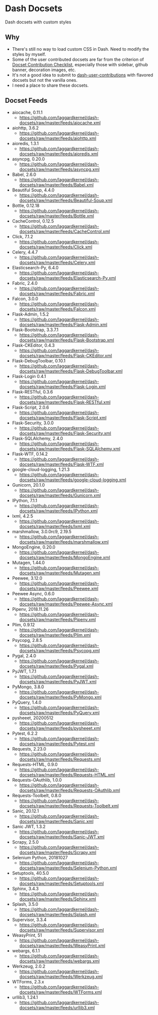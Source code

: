 # Dash Docsets

Dash docsets with custom styles

## Why

- There's still no way to load custom CSS in Dash. Need to modify the styles by myself.
- Some of the user contributed docsets are far from the criterion of
  [Docset Contribution Checklist][docset-contribution-checklist], especially
  those with sidebar, github banner, decoration images, etc.
- It's not a good idea to submit to [dash-user-contributions][dash-user-contributions]
  with flavored docsets but not the vanilla ones.
- I need a place to share these docsets.

## Docset Feeds

- aiocache, 0.11.1
  - https://github.com/laggardkernel/dash-docsets/raw/master/feeds/aiocache.xml
- aiohttp, 3.6.2
  - https://github.com/laggardkernel/dash-docsets/raw/master/feeds/aiohttp.xml
- aioredis, 1.3.1
  - https://github.com/laggardkernel/dash-docsets/raw/master/feeds/aioredis.xml
- asyncpg, 0.20.0
  - https://github.com/laggardkernel/dash-docsets/raw/master/feeds/asyncpg.xml
- Babel, 2.6.0
  - https://github.com/laggardkernel/dash-docsets/raw/master/feeds/Babel.xml
- Beautiful Soup, 4.4.0
  - https://github.com/laggardkernel/dash-docsets/raw/master/feeds/Beautiful-Soup.xml
- Bottle, 0.12.18
  - https://github.com/laggardkernel/dash-docsets/raw/master/feeds/Bottle.xml
- CacheControl, 0.12.5
  - https://github.com/laggardkernel/dash-docsets/raw/master/feeds/CacheControl.xml
- Click, 7.1.2
  - https://github.com/laggardkernel/dash-docsets/raw/master/feeds/Click.xml
- Celery, 4.4.7
  - https://github.com/laggardkernel/dash-docsets/raw/master/feeds/Celery.xml
- Elasticsearch-Py, 6.4.0
  - https://github.com/laggardkernel/dash-docsets/raw/master/feeds/Elasticsearch-Py.xml
- Fabric, 2.4.0
  - https://github.com/laggardkernel/dash-docsets/raw/master/feeds/Fabric.xml
- Falcon, 3.0.0
  - https://github.com/laggardkernel/dash-docsets/raw/master/feeds/Falcon.xml
- Flask-Admin, 1.5.2
  - https://github.com/laggardkernel/dash-docsets/raw/master/feeds/Flask-Admin.xml
- Flask-Bootstrap, 3.3.7.1
  - https://github.com/laggardkernel/dash-docsets/raw/master/feeds/Flask-Bootstrap.xml
- Flask-CKEditor, 0.4.3
  - https://github.com/laggardkernel/dash-docsets/raw/master/feeds/Flask-CKEditor.xml
- Flask-DebugToolbar, 0.10.1
  - https://github.com/laggardkernel/dash-docsets/raw/master/feeds/Flask-DebugToolbar.xml
- Flask-Login 0.4.1
  - https://github.com/laggardkernel/dash-docsets/raw/master/feeds/Flask-Login.xml
- Flask-RESTful, 0.3.6
  - https://github.com/laggardkernel/dash-docsets/raw/master/feeds/Flask-RESTful.xml
- Flask-Script, 2.0.6
  - https://github.com/laggardkernel/dash-docsets/raw/master/feeds/Flask-Script.xml
- Flask-Security, 3.0.0
  - https://github.com/laggardkernel/dash-docsets/raw/master/feeds/Flask-Security.xml
- Flask-SQLAlchemy, 2.4.0
  - https://github.com/laggardkernel/dash-docsets/raw/master/feeds/Flask-SQLAlchemy.xml
- Flask-WTF, 0.14.2
  - https://github.com/laggardkernel/dash-docsets/raw/master/feeds/Flask-WTF.xml
- google-cloud-logging, 1.21.3
  - https://github.com/laggardkernel/dash-docsets/raw/master/feeds/google-cloud-logging.xml
- Gunicorn, 20.1.0
  - https://github.com/laggardkernel/dash-docsets/raw/master/feeds/Gunicorn.xml
- IPython, 7.1.1
  - https://github.com/laggardkernel/dash-docsets/raw/master/feeds/IPython.xml
- lxml, 4.2.5
  - https://github.com/laggardkernel/dash-docsets/raw/master/feeds/lxml.xml
- marshmallow, 3.0.0rc9, 2.19.5
  - https://github.com/laggardkernel/dash-docsets/raw/master/feeds/marshmallow.xml
- MongoEngine, 0.20.0
  - https://github.com/laggardkernel/dash-docsets/raw/master/feeds/MongoEngine.xml
- Mutagen, 1.44.0
  - https://github.com/laggardkernel/dash-docsets/raw/master/feeds/Mutagen.xml
- Peewee, 3.12.0
  - https://github.com/laggardkernel/dash-docsets/raw/master/feeds/Peewee.xml
- Peewee Async, 0.6.0
  - https://github.com/laggardkernel/dash-docsets/raw/master/feeds/Peewee-Async.xml
- Pipenv, 2018.11.26
  - https://github.com/laggardkernel/dash-docsets/raw/master/feeds/Pipenv.xml
- Plim, 0.9.12
  - https://github.com/laggardkernel/dash-docsets/raw/master/feeds/Plim.xml
- Psycopg, 2.8.5
  - https://github.com/laggardkernel/dash-docsets/raw/master/feeds/Psycopg.xml
- Pygal, 2.4.0
  - https://github.com/laggardkernel/dash-docsets/raw/master/feeds/Pygal.xml
- PyJWT, 1.7.1
  - https://github.com/laggardkernel/dash-docsets/raw/master/feeds/PyJWT.xml
- PyMongo, 3.8.0
  - https://github.com/laggardkernel/dash-docsets/raw/master/feeds/PyMongo.xml
- PyQuery, 1.4.0
  - https://github.com/laggardkernel/dash-docsets/raw/master/feeds/PyQuery.xml
- pysheeet, 20200512
  - https://github.com/laggardkernel/dash-docsets/raw/master/feeds/pysheeet.xml
- Pytest, 6.2.2
  - https://github.com/laggardkernel/dash-docsets/raw/master/feeds/Pytest.xml
- Requests, 2.23.0
  - https://github.com/laggardkernel/dash-docsets/raw/master/feeds/Requests.xml
- Requests-HTML, 0.9.0
  - https://github.com/laggardkernel/dash-docsets/raw/master/feeds/Requests-HTML.xml
- Requests-OAuthlib, 1.0.0
  - https://github.com/laggardkernel/dash-docsets/raw/master/feeds/Requests-OAuthlib.xml
- Requests-Toolbelt, 0.8.0
  - https://github.com/laggardkernel/dash-docsets/raw/master/feeds/Requests-Toolbelt.xml
- Sanic, 20.12.1
  - https://github.com/laggardkernel/dash-docsets/raw/master/feeds/Sanic.xml
- Sanic JWT, 1.3.2
  - https://github.com/laggardkernel/dash-docsets/raw/master/feeds/Sanic-JWT.xml
- Scrapy, 2.5.0
  - https://github.com/laggardkernel/dash-docsets/raw/master/feeds/Scrapy.xml
- Selenium Python, 20181027
  - https://github.com/laggardkernel/dash-docsets/raw/master/feeds/Selenium-Python.xml
- Setuptools, 40.5.0
  - https://github.com/laggardkernel/dash-docsets/raw/master/feeds/Setuptools.xml
- Sphinx, 3.4.3
  - https://github.com/laggardkernel/dash-docsets/raw/master/feeds/Sphinx.xml
- Splash, 3.5.0
  - https://github.com/laggardkernel/dash-docsets/raw/master/feeds/Splash.xml
- Supervisor, 3.3.4
  - https://github.com/laggardkernel/dash-docsets/raw/master/feeds/Supervisor.xml
- WeasyPrint, 51
  - https://github.com/laggardkernel/dash-docsets/raw/master/feeds/WeasyPrint.xml
- webargs, 6.1.1
  - https://github.com/laggardkernel/dash-docsets/raw/master/feeds/webargs.xml
- Werkzeug, 2.0.2
  - https://github.com/laggardkernel/dash-docsets/raw/master/feeds/Werkzeug.xml
- WTForms, 2.3.x
  - https://github.com/laggardkernel/dash-docsets/raw/master/feeds/WTForms.xml
- urllib3, 1.24.1
  - https://github.com/laggardkernel/dash-docsets/raw/master/feeds/urllib3.xml

[docset-contribution-checklist]: https://github.com/Kapeli/Dash-User-Contributions/wiki/Docset-Contribution-Checklist
[dash-user-contributions]: https://github.com/Kapeli/Dash-User-Contributions

